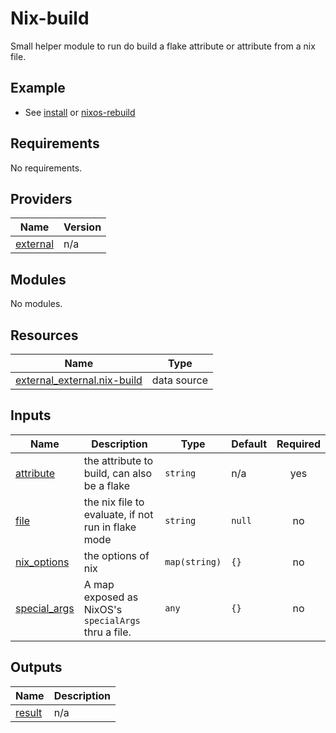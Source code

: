 # Nix-build

Small helper module to run do build a flake attribute or attribute from a nix
file.

## Example

- See [install](install.md) or [nixos-rebuild](nixos-rebuild.md)

<!-- BEGIN_TF_DOCS -->

## Requirements

No requirements.

## Providers

| Name                                                            | Version |
| --------------------------------------------------------------- | ------- |
| <a name="provider_external"></a> [external](#provider_external) | n/a     |

## Modules

No modules.

## Resources

| Name                                                                                                                        | Type        |
| --------------------------------------------------------------------------------------------------------------------------- | ----------- |
| [external_external.nix-build](https://registry.terraform.io/providers/hashicorp/external/latest/docs/data-sources/external) | data source |

## Inputs

| Name                                                                   | Description                                         | Type          | Default | Required |
| ---------------------------------------------------------------------- | --------------------------------------------------- | ------------- | ------- | :------: |
| <a name="input_attribute"></a> [attribute](#input_attribute)           | the attribute to build, can also be a flake         | `string`      | n/a     |   yes    |
| <a name="input_file"></a> [file](#input_file)                          | the nix file to evaluate, if not run in flake mode  | `string`      | `null`  |    no    |
| <a name="input_nix_options"></a> [nix\_options](#input_nix_options)    | the options of nix                                  | `map(string)` | `{}`    |    no    |
| <a name="input_special_args"></a> [special\_args](#input_special_args) | A map exposed as NixOS's `specialArgs` thru a file. | `any`         | `{}`    |    no    |

## Outputs

| Name                                                  | Description |
| ----------------------------------------------------- | ----------- |
| <a name="output_result"></a> [result](#output_result) | n/a         |

<!-- END_TF_DOCS -->

